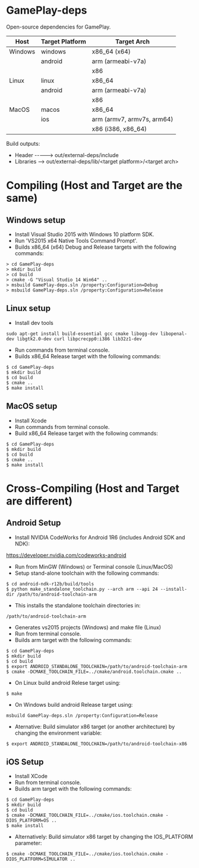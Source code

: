GamePlay-deps
=============

Open-source dependencies for GamePlay.

| Host     | Target Platform             | Target Arch                            
|----------|-----------------------------|----------------------------------------
| Windows  | windows                     | x86_64 (x64)
|          | android                     | arm (armeabi-v7a)
|          |                             | x86
| Linux    | linux                       | x86_64
|          | android                     | arm (armeabi-v7a)
|          |                             | x86
| MacOS    | macos                       | x86_64                                 
|          | ios                         | arm (armv7, armv7s, arm64) 
|          |                             | x86 (i386, x86_64)

Build outputs:

* Header ----->     out/external-deps/include
* Libraries -->     out/external-deps/lib/\<target platform\>/\<target arch\>

# Compiling (Host and Target are the same)

## Windows setup
* Install Visual Studio 2015 with Windows 10 platform SDK.
* Run 'VS2015 x64 Native Tools Command Prompt'. 
* Builds x86_64 (x64) Debug and Release targets with the following commands:

```
> cd GamePlay-deps
> mkdir build
> cd build
> cmake -G "Visual Studio 14 Win64" ..
> msbuild GamePlay-deps.sln /property:Configuration=Debug
> msbuild GamePlay-deps.sln /property:Configuration=Release
```

## Linux setup
* Install dev tools
```
sudo apt-get install build-essential gcc cmake libogg-dev libopenal-dev libgtk2.0-dev curl libpcrecpp0:i386 lib32z1-dev
```
* Run commands from terminal console.
* Builds x86_64 Release target with the following commands:

```
$ cd GamePlay-deps
$ mkdir build
$ cd build
$ cmake ..
$ make install

```

## MacOS setup

* Install Xcode
* Run commands from terminal console.
* Build x86_64 Release target with the following commands:

```
$ cd GamePlay-deps
$ mkdir build
$ cd build
$ cmake ..
$ make install

```

# Cross-Compiling (Host and Target are different)

## Android Setup

* Install NVIDIA CodeWorks for Android 1R6 (includes Android SDK and NDK):

https://developer.nvidia.com/codeworks-android
* Run from MinGW (Windows) or Terminal console (Linux/MacOS) 
* Setup stand-alone toolchain with the following commands:

```
$ cd android-ndk-r12b/build/tools
$ python make_standalone_toolchain.py --arch arm --api 24 --install-dir /path/to/android-toolchain-arm
```
* This installs the standalone toolchain directories in:

```
/path/to/android-toolchain-arm
```
* Generates vs2015 projects (Windows) and make file (Linux)
* Run from terminal console.
* Builds arm target with the following commands:

```
$ cd GamePlay-deps
$ mkdir build
$ cd build
$ export ANDROID_STANDALONE_TOOLCHAIN=/path/to/android-toolchain-arm
$ cmake -DCMAKE_TOOLCHAIN_FILE=../cmake/android.toolchain.cmake ..
```
* On Linux build android Relese target using:

```
$ make
```

* On Windows build android Release target using:

```
msbuild GamePlay-deps.sln /property:Configuration=Release
```


* Aternative: Build simulator x86 target (or another architecture) by changing the environment variable:

` $ export ANDROID_STANDALONE_TOOLCHAIN=/path/to/android-toolchain-x86 `


## iOS Setup

* Install XCode
* Run from terminal console.
* Builds arm target with the following commands:

```
$ cd GamePlay-deps
$ mkdir build
$ cd build
$ cmake -DCMAKE_TOOLCHAIN_FILE=../cmake/ios.toolchain.cmake -DIOS_PLATFORM=OS ..
$ make install
```
* Alternatively: Build simulator x86 target by changing the IOS_PLATFORM parameter:

` $ cmake -DCMAKE_TOOLCHAIN_FILE=../cmake/ios.toolchain.cmake -DIOS_PLATFORM=SIMULATOR .. `
